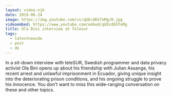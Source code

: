 ```yaml
---
layout: video.njk
date: 2019-06-24
image: https://img.youtube.com/vi/qUEcdEkToMg/0.jpg
videoembed: https://www.youtube.com/embed/qUEcdEkToMg
title: Ola Bini interview at Telesur
tags:
  - latestnewsde
  - post
  - de
---
```


In a sit-down interview with teleSUR, Swedish programmer and data privacy activist Ola Bini opens up about his friendship with Julian Assange, his recent arrest and unlawful imprisonment in Ecuador, giving unique insight into the deteriorating prison conditions, and his ongoing struggle to prove his innocence. You don't want to miss this wide-ranging conversation on these and other topics.

